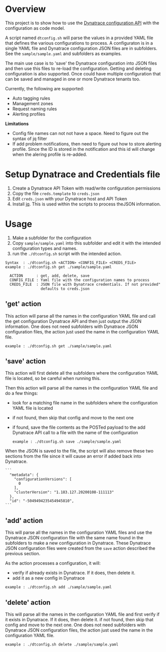 # Overview

This project is to show how to use the [Dynatrace configuration API](https://www.dynatrace.com/support/help/extend-dynatrace/dynatrace-api/configuration-api/) with the configuration as code model.

A script named ```dtconfig.sh``` will parse the values in a provided YAML file that defines the various configurations to process.  A configuraton is in a single YAML file and Dynatrace configuration JSON files are in subfolders. See the ```sample/sample.yaml``` and subfolders as examples.

The main use case is to 'save' the Dynatrace configuration into JSON files and then use this files to re-load the configuration.  Getting and deleting configuration is also supported.  Once could have multiple configuration that can be saved and managed in one or more Dynatrace tenants too.

Currently, the following are supported:
* Auto tagging rules
* Management zones
* Request naming rules
* Alerting profiles

**Limitations**
* Config file names can not not have a space. Need to figure out the syntax of jq filter
* If add problem notifications, then need to figure out how to store alerting profile.  Since the  ID is stored in the notification and this id will change when the alering profile is re-added.

# Setup Dynatrace and Credentials file

1. Create a Dynatrace API Token with read/write configuration permissions
1. Copy the file ```creds.template``` to ```creds.json```
1. Edit ```creds.json``` with your Dynatrace host and API Token
1. Install [jq](https://stedolan.github.io/jq/).  This is used within the scripts to process theJSON information.

# Usage

1. Make a subfolder for the configuration
1. Copy ```sample/sample.yaml``` into this subfolder and edit it with the intended configuration types and names.
1. run the ```./dtconfig.sh``` script with the intended action.  

  ```
  Syntax  : ./dtconfig.sh <ACTION> <CONFIG_FILE> <CREDS_FILE>
  example : ./dtconfig.sh get ./sample/sample.yaml

    ACTION      : get, add, delete, save
    CONFIG_FILE : Yaml file with the configuration names to process
    CREDS_FILE  : JSON file with Dynatrace credentials. If not provided"
                  defaults to creds.json
  ```

## 'get' action

This action will parse all the names in the configuration YAML file and call the get configuration Dynatrace API and then just output the JSON information. One does not need subfolders with Dynatrace JSON configuration files, the action just used the name in the configuration YAML file.

  ```
  example : ./dtconfig.sh get ./sample/sample.yaml
  ```

## 'save' action

This action will first delete all the subfolders where the configuration YAML file is located, so be careful when running this.

Then this action will parse all the names in the configuration YAML file and do a few things:
* look for a matching file name in the subfolders where the configuration YAML file is located
* if not found, then skip that config and move to the next one
* if found, save the file contents as the POSTed payload to the add Dynatrace API call to a file with the name of the configuration

  ```
  example : ./dtconfig.sh save ./sample/sample.yaml
  ```

When the JSON is saved to the file, the script will also remove these two sections from the file since it will cause an error if added back into Dynatrace.

    ```
      "metadata": {
        "configurationVersions": [
          0
        ],
        "clusterVersion": "1.183.127.20200108-111113"
      },
      "id": "-5049494235454945810",
    ```

## 'add' action

This will parse all the names in the configuration YAML files and use the Dynatrace JSON configuration file with the same name found in the subfolders to make a new configuration in Dynatrace.  These Dynatrace JSON configuration files were created from the ```save``` action described the previous section.

As the action processes a configuration, it will:
  * verify if already exists in Dynatrace. If it does, then delete it. 
  * add it as a new config in Dynatrace

  ```
  example : ./dtconfig.sh add ./sample/sample.yaml
  ```

## 'delete' action

This will parse all the names in the configuration YAML file and first verify if it exists in Dynatrace. If it does, then delete it. if not found, then skip that config and move to the next one. One does not need subfolders with Dynatrace JSON configuration files, the action just used the name in the configuration YAML file.

  ```
  example : ./dtconfig.sh delete ./sample/sample.yaml
  ```
